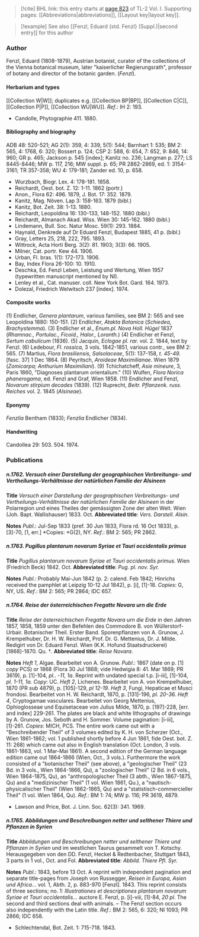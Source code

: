 > [!cite] BHL link: this entry starts at [page 823](https://www.biodiversitylibrary.org/item/103414#page/871/mode/1up) of TL-2 Vol. I.
> Supporting pages: [[Abbreviations|abbreviations]], [[Layout key|layout key]].

> [!example] See also [[Fenzl, Eduard {std. Fenzl} (Suppl.)|second entry]] for this author

### Author

Fenzl, Eduard (1808-1879), Austrian botanist, curator of the collections of the Vienna botanical museum, later "kaiserlicher Regierungsrath", professor of botany and director of the botanic garden. (*Fenzl*).

#### Herbarium and types

[[Collection W|W]]; duplicates e.g. [[Collection BP|BP]], [[Collection C|C]], [[Collection P|P]], [[Collection WU|WU]].
*Ref*.: IH 2: 193.
- Candolle, Phytographie 411. 1880.

#### Bibliography and biography

ADB 48: 520-521; AG 2(1): 359, 4: 339, 5(1): 544; Barnhart 1: 535; BM 2: 565, 4: 1768, 6: 320; Bossert p. 124; CSP 2: 588, 6: 654, 7: 652, 9: 846, 14: 960; GR p. 465; Jackson p. 545 \[index\]; Kanitz no. 236; Langman p. 277; LS 8445-8446; MW p. 117, 216; MW suppl. p. 65; PR 2862-2869, ed. 1: 3154-3161; TR 357-358; WU 4: 179-181; Zander ed. 10, p. 658.
- Wurzbach, Biogr. Lex. 4: 178-181. 1858.
- Reichardt, Oest. bot. Z. 12: 1-11. 1862 (portr.)
- Anon., Flora 62: 496. 1879, J. Bot. 17: 352. 1879.
- Kanitz, Mag. Növen. Lap 3: 158-163. 1879 (bibl.)
- Kanitz, Bot. Zeit. 38: 1-13. 1880.
- Reichardt, Leopoldina 16: 130-133, 148-152. 1880 (bibl.)
- Reichardt, Almanach Akad. Wiss. Wien 30: 145-162. 1880 (bibl.)
- Lindemann, Bull. Soc. Natur Mosc. 59(1): 293. 1884.
- Haynald, Denkrede auf Dr Eduard Fenzl, Budapest 1885, 41 p. (bibl.)
- Gray, Letters 25, 218, 222, 795. 1893.
- Wittrock, Acta Horti Berg. 3(2): 81. 1903; 3(3): 66. 1905.
- Milner, Cat. portr. Kew 44. 1906.
- Urban, Fl. bras. 1(1): 172-173. 1906.
- Bay, Index Flora 26-100: 10. 1910.
- Deschka, Ed. Fenzl Leben, Leistung und Wertung, Wien 1957 (typewritten manuscript mentioned by NI).
- Lenley et al., Cat. manuser. coll. New York Bot. Gard. 164. 1973.
- Dolezal, Friedrich Welwitsch 237 \[index\]. 1974.

#### Composite works

(1) Endlicher, *Genera plantarum*, various families, see BM 2: 565 and see Leopoldina 1880: 150-151.
(2) Endlicher, *Atakta Botanica* (*Schiedea, Brachystemma*).
(3) Endlicher et al., *Enum.pl. Nova Holl. Hügel* 1837 (*Rhamnac., Portulac., Ficoid., Halor., Loranth.*)
(4) Endlicher et Fenzl, *Sertum cabulicum* (1836).
(5) Jacquin, *Eclogae pl. rar.* vol. 2. 1844, text by Fenzl.
(6) Ledebour, *Fl. rossica*, 3 vols. 1842-1851, various contr., see BM 2: 565.
(7) Martius, *Flora brasiliensis, Salsolaceae*, 5(1): 137-158, *t. 45-49.* \[fasc. 37\] 1 Dec 1864.
(8) Peyritsch, *Aroideae Maximilianae*. Wien 1879 (*Zomicarpa; Anthurium Maximiliani*).
(9) Tchichatcheff, *Asie mineure*, 3, Paris 1860, "Diagnoses plantarum orientalium."
(10) Wulfen, *Flora Norica phanerogama*, ed. Fenzl and Graf, Wien 1858.
(11) Endlicher and Fenzl, *Novarum stirpium decades* (1839).
(12) Ruprecht, *Beitr. Pflanzenk. russ. Reiches* vol. 2. 1845 (*Alsineae*).

#### Eponymy

*Fenzlia* Bentham (1833); *Fenzlia* Endlicher (1834).

#### Handwriting

Candollea 29: 503. 504. 1974.

### Publications

##### n.1762. Versuch einer Darstellung der geographischen Verbreitungs- und Vertheilungs-Verhältnisse der natürlichen Familie der Alsineen

**Title**
*Versuch einer Darstellung der geographischen Verbreitungs- und Vertheilungs-Verhältnisse der natürlichen Familie der Alsineen* in der Polarregion und eines Theiles der gemässigten Zone der alten Welt. Wien (Joh. Bapt. Wallishauser) 1833. Oct.
**Abbreviated title**: *Vers. Darstell. Alsin.*

**Notes**
*Publ*.: Jul-Sep 1833 (pref. 30 Jun 1833, Flora rd. 16 Oct 1833), p. \[3\]-70, \[1, err.\] *Copies: *G(2), NY.
*Ref*.: BM 2: 565; PR 2862.

##### n.1763. Pugillus plantarum novarum Syriae et Tauri occidentalis primus

**Title**
*Pugillus plantarum novarum Syriae et Tauri occidentalis primus*. Wien (Friedrich Beck) 1842. Oct.
**Abbreviated title**: *Pug. pl. nov. Syr.*

**Notes**
*Publ*.: Probably Mai-Jun 1842 (p. 2: calend. Feb 1842; Hinrichs received the pamphlet at Leipzig 10-12 Jul 1842), p. \[i\], \[1\]-18. *Copies*: G, NY, US.
*Ref*.: BM 2: 565; PR 2864; IDC 657.

##### n.1764. Reise der österreichischen Fregatte Novara urn die Erde

**Title**
*Reise der österreichischen Fregatte Novara urn die Erde* in den Jahren 1857, 1858, 1859 unter den Befehlen des Commodore B. von Wüllerstorf-Urbair. Botanischer Theil. Erster Band. Sporenpflanzen von A. Grunow, J. Krempelhuber, Dr. H. W. Reichardt, Prof. Dr. G. Mettenius, Dr. J. Milde. Redigirt von Dr. Eduard Fenzl. Wien (K.K. Hofund Staatsdruckerei) \[1868\]-1870. Qu. †.
**Abbreviated title**: *Reise Novara*.

**Notes**
*Heft 1*, Algae. Bearbeitet von A. Grunow. *Publ*.: 1867 (date on p. \[1\] *copy* PCS) or 1868 (Flora 30 Jul 1868; vide Hedwigia 8: 41. Mar 1869; PR 3619), p. \[1\]-104, *pl*.. -*11*, *1a*. Reprint with undated special t.p. \[i-iii\], \[1\]-104, *pl. 1-11, 1a. Copy*: UC.
*Heft 2*, Lichenes. Bearbeitet von A. von Krempelhuber, 1870 (PR sub 4879), p. \[105\]-129, *pl 12-19*.
*Heft 3*, Fungi, Hepaticae et Musci frondosi. Bearbeitet von H. W. Reichardt, 1870, p. \[131\]-196, *pl. 20-36.*
*Heft 4*, Cryptogamae vasculares. Bearbeitet von Georg Mettenius, Ophioglosseae und Equisetaceae von Julius Milde, 1870, p. \[197\]-228, \[err. and index\] 229-261.
The plates are black and white lithographs of drawings by A. Grunow, Jos. Seboth and H. Sommer. Volume pagination: \[i-iii\], \[1\]-261. *Copies*: MICH, PCS.
The entire work came out with a "Beschreibender Theil" of 3 volumes edited by K. H.
von Scherzer (Oct., Wien 1861-1862; vol. 1 published shortly before 4 Jun 1861, fide Oest. bot. Z. 11: 268) which came out also in English translation (Oct. London, 3 vols.
1861-1863, vol. 1 Mar-Mai 1861). A second edition of the German language edition came out 1864-1866 (Wien, Oct., 3 vols.). Furthermore the work consisted of a "botanischer Theil" (see above), a "geologischer Theil" (23 Bd. in 3 vols., Wien 1864-1866, Qu), a "zoologischer Theil" (2 Bd. in 6 vols., Wien 1864-1875, Qu), an "anthropologischer Theil (3 abth., Wien 1867-1875, Qu) and a "medizinischer Theil" (1 vol. Wien 1861, Qu.), a "nautisch-physicalischer Theil" (Wien 1862-1865, Qu) and a "statistisch-commercieller Theil" (1 vol. Wien 1864, Qu).
*Ref*.: BM 1: 74; MW p. 116; PR 3619, 4879.
- Lawson and Price, Bot. J. Linn. Soc. 62(3): 341. 1969.

##### n.1765. Abbildungen und Beschreibungen netter und selthener Thiere und Pflanzen in Syrien

**Title**
*Abbildungen und Beschreibungen netter und selthener Thiere und Pflanzen in Syrien* und im westlichen Taurus gesammelt von T. Kotschy. Herausgegeben von den DD. Fenzl, Heckel & Redtenbacher, Stuttgart 1843, 3 parts in 1 vol., Oct. and Fol.
**Abbreviated title**: *Abbild. Thiere Pfl. Syr.*

**Notes**
*Publ*.: 1843, before 13 Oct. A reprint with independent pagination and separate title-pages from Joseph von Russegger, *Reisen in Europa, Asien und Africa...* vol. 1, Abth. 2, p. 883-970 \[Fenzl\]. 1843. This reprint consists of three sections; no. 1: *Illustrationes et* *descriptiones plantarum novarum Syriae et Tauri occidentalis...* auctore E. Fenzl, p. \[i\]-viii, \[1\]-84, *20 pl*. The second and third sections deal with animals. – The Fenzl section occurs also independently with the Latin title.
*Ref*.: BM 2: 565, 6: 320; NI 1093; PR 2866; IDC 658.
- Schlechtendal, Bot. Zeit. 1: 715-718. 1843.

